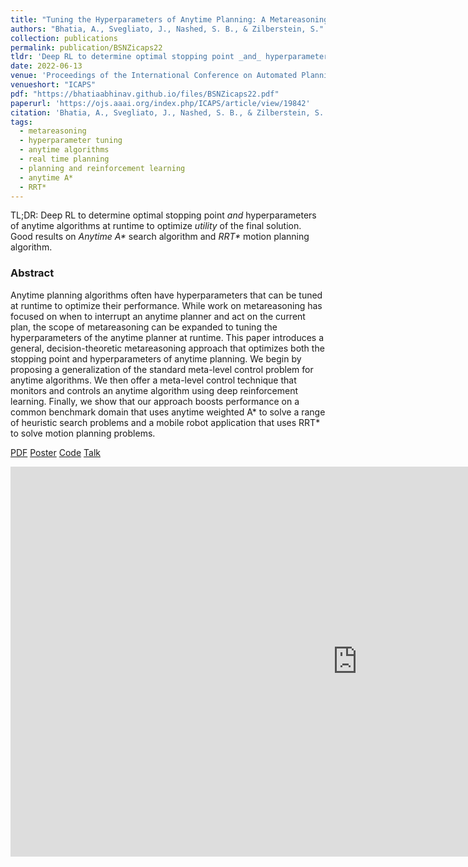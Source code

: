 ```yaml
---
title: "Tuning the Hyperparameters of Anytime Planning: A Metareasoning Approach with Deep Reinforcement Learning"
authors: "Bhatia, A., Svegliato, J., Nashed, S. B., & Zilberstein, S."
collection: publications
permalink: publication/BSNZicaps22
tldr: 'Deep RL to determine optimal stopping point _and_ hyperparameters of anytime algorithms at runtime to optimize _utility_ of the final solution. Good results on _Anytime A*_ search algorithm and _RRT*_ motion planning algorithm.'
date: 2022-06-13
venue: 'Proceedings of the International Conference on Automated Planning and Scheduling'
venueshort: "ICAPS"
pdf: "https://bhatiaabhinav.github.io/files/BSNZicaps22.pdf"
paperurl: 'https://ojs.aaai.org/index.php/ICAPS/article/view/19842'
citation: 'Bhatia, A., Svegliato, J., Nashed, S. B., & Zilberstein, S. (2022). Tuning the Hyperparameters of Anytime Planning: A Metareasoning Approach with Deep Reinforcement Learning. In <i>Proceedings of the International Conference on Automated Planning and Scheduling, 32</i>(1), 556-564.'
tags:
  - metareasoning
  - hyperparameter tuning
  - anytime algorithms
  - real time planning
  - planning and reinforcement learning
  - anytime A*
  - RRT*
---
```


<!-- Everything written here will come on the paper's own webpage. All the above data except the excerpt will also appear automatically. -->

TL;DR: Deep RL to determine optimal stopping point _and_ hyperparameters of anytime algorithms at runtime to optimize _utility_ of the final solution. Good results on _Anytime A*_ search algorithm and _RRT*_ motion planning algorithm.

### Abstract
Anytime planning algorithms often have hyperparameters that can be tuned at runtime to optimize their performance.  While work on metareasoning has focused on when to interrupt an anytime planner and act on the current plan, the scope of metareasoning can be expanded to tuning the hyperparameters of the anytime planner at runtime. This paper introduces a general, decision-theoretic metareasoning approach that optimizes both the stopping point and hyperparameters of anytime planning. We begin by proposing a generalization of the standard meta-level control problem for anytime algorithms. We then offer a meta-level control technique that monitors and controls an anytime algorithm using deep reinforcement learning. Finally, we show that our approach boosts performance on a common benchmark domain that uses anytime weighted A* to solve a range of heuristic search problems and a mobile robot application that uses RRT* to solve motion planning problems.


<!-- Should be a pdf link: -->
[PDF](https://bhatiaabhinav.github.io/files/BSNZicaps22.pdf)
[Poster](https://bhatiaabhinav.github.io/files/BSNZicaps22_poster.pdf)
[Code](https://github.com/bhatiaabhinav/Metareasoning.jl)
[Talk](https://www.youtube.com/watch?v=sQE5AUTDJ38)

<iframe width="1110" height="624" src="https://www.youtube.com/embed/sQE5AUTDJ38" title="Tuning Hyperparameters of Anytime Planning: A Metareasoning Approach with Deep RL - ICAPS 2022" frameborder="0" allow="accelerometer; autoplay; clipboard-write; encrypted-media; gyroscope; picture-in-picture" allowfullscreen></iframe>